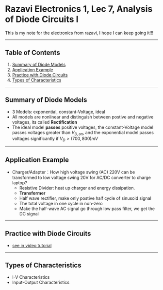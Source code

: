 # Razavi Electronics 1, Lec 7, Analysis of Diode Circuits I

This is my note for the electronics from razavi, I hope I can keep going it!!!

---

## Table of Contents

1. [Summary of Diode Models](#summary-of-diode-models)
2. [Application Example](#application-example)
3. [Practice with Diode Circuits](#practice-with-diode-circuits)
4. [Types of Characteristics](#types-of-characteristics)

---
## Summary of Diode Models
+ 3 Models: exponential, constant-Voltage, ideal 
+ All models are nonlinear and distinguish between  postive and negative voltages, its called **Rectification**
+ The ideal model **passes** positive voltages, the constant-Voltage model passes voltages greater than $V_{D, on}$, and the exponential model passes voltages significantly if $V_D > (700, 800)mV$

---
## Application Example
+ Charger/Adapter：How high voltage swing (AC) 220V can be transformed to low voltage swing 20V for AC/DC converter to charge laptop?
    + Resistive Divider: heat up charger and energy dissipation.
    + **Transformer**
    + Half wave rectifier, make only postive half cycle of sinusoid signal
    + The total voltage in one cycle in non-zero 
    + Make the half-wave AC signal go through low pass filter, we get the DC signal 
---
## Practice with Diode Circuits
+ [see in video tutorial](https://www.youtube.com/watch?v=PoPp3Ea6KMs&list=PLyYrySVqmyVPzvVlPW-TTzHhNWg1J_0LU&index=7&ab_channel=BehzadRazavi%28LongKong%29)

---
## Types of Characteristics
+ I-V Characteristics
+ Input-Output Characteristics


